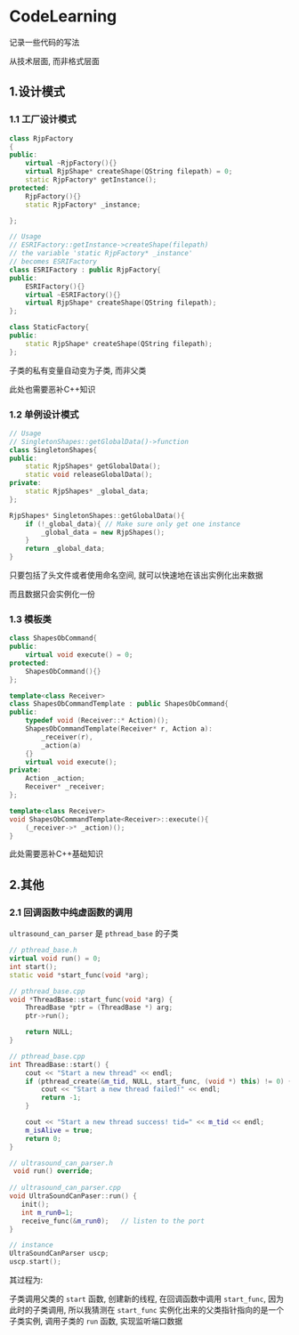 # CodeLearning

记录一些代码的写法

从技术层面, 而非格式层面



## 1.设计模式

### 1.1 工厂设计模式

```c++
class RjpFactory
{
public:
    virtual ~RjpFactory(){}
    virtual RjpShape* createShape(QString filepath) = 0;
    static RjpFactory* getInstance();
protected:
    RjpFactory(){}
    static RjpFactory* _instance;

};

// Usage
// ESRIFactory::getInstance->createShape(filepath)
// the variable 'static RjpFactory* _instance'
// becomes ESRIFactory
class ESRIFactory : public RjpFactory{
public:
    ESRIFactory(){}
    virtual ~ESRIFactory(){}
    virtual RjpShape* createShape(QString filepath);
};

class StaticFactory{
public:
    static RjpShape* createShape(QString filepath);
};
```

子类的私有变量自动变为子类, 而非父类

此处也需要恶补C++知识

### 1.2 单例设计模式

```c++
// Usage
// SingletonShapes::getGlobalData()->function
class SingletonShapes{
public:
    static RjpShapes* getGlobalData();
    static void releaseGlobalData();
private:
    static RjpShapes* _global_data;
};
```

```c++
RjpShapes* SingletonShapes::getGlobalData(){
    if (!_global_data){	// Make sure only get one instance
        _global_data = new RjpShapes();
    }
    return _global_data;
}
```

只要包括了头文件或者使用命名空间, 就可以快速地在该出实例化出来数据

而且数据只会实例化一份

### 1.3 模板类

```c++
class ShapesObCommand{
public:
    virtual void execute() = 0;
protected:
    ShapesObCommand(){}
};

template<class Receiver>
class ShapesObCommandTemplate : public ShapesObCommand{
public:
    typedef void (Receiver::* Action)();
    ShapesObCommandTemplate(Receiver* r, Action a):
        _receiver(r),
        _action(a)
    {}
    virtual void execute();
private:
    Action _action;
    Receiver* _receiver;
};

template<class Receiver>
void ShapesObCommandTemplate<Receiver>::execute(){
    (_receiver->* _action)();
}
```

此处需要恶补C++基础知识

## 2.其他

### 2.1 回调函数中纯虚函数的调用

`ultrasound_can_parser` 是 `pthread_base` 的子类

```c++
// pthread_base.h
virtual void run() = 0;
int start();
static void *start_func(void *arg);

// pthread_base.cpp
void *ThreadBase::start_func(void *arg) {
    ThreadBase *ptr = (ThreadBase *) arg;   
    ptr->run();

    return NULL;
}

// pthread_base.cpp
int ThreadBase::start() {
    cout << "Start a new thread" << endl;
    if (pthread_create(&m_tid, NULL, start_func, (void *) this) != 0) {
        cout << "Start a new thread failed!" << endl;
        return -1;
    }

    cout << "Start a new thread success! tid=" << m_tid << endl;
    m_isAlive = true;
    return 0;
}
```

```c++
// ultrasound_can_parser.h
 void run() override; 
 
// ultrasound_can_parser.cpp   
void UltraSoundCanPaser::run() {
   init();
   int m_run0=1;
   receive_func(&m_run0);	// listen to the port
}
```

```c++
// instance 
UltraSoundCanParser uscp;
uscp.start();
```

其过程为:

子类调用父类的 `start` 函数, 创建新的线程, 在回调函数中调用 `start_func`, 因为此时的子类调用, 所以我猜测在 `start_func` 实例化出来的父类指针指向的是一个子类实例, 调用子类的 `run` 函数, 实现监听端口数据